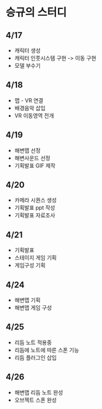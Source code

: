 # 승규의 스터디

## 4/17
- 캐릭터 생성
- 캐릭터 인풋시스템 구현 -> 이동 구현
- 모델 부수기 

## 4/18
- 맵 - VR 연결
- 배경음악 삽입
- VR 이동영역 전개 

## 4/19
- 해변맵 선정
- 해변사운드 선정
- 기획발표 GIF 제작

## 4/20
- 카메라 시퀀스 생성
- 기획발표 ppt 작성
- 기획발표 자료조사

## 4/21
- 기획발표
- 스테이지 게임 기획
- 게임구성 기획

## 4/24
- 해변맵 기획
- 해변맵 게임 구성

## 4/25
- 리듬 노트 적용중
- 리듬에 노트에 따른 스폰 기능
- 리듬 플러그인 삽입

## 4/26
- 해변맵 리듬 노트 완성
- 오브젝트 스폰 완성
